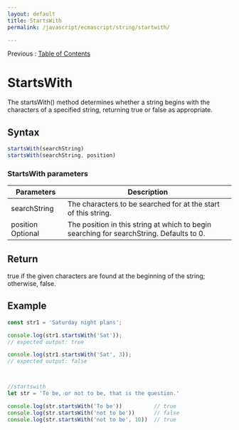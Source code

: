 ```yaml
---
layout: default
title: StartsWith
permalink: /javascript/ecmascript/string/startwith/

---
```


Previous : [Table of Contents](./index.md)


# StartsWith

The startsWith() method determines whether a string begins with the characters of a specified string, returning true or false as appropriate.


## Syntax

```javascript
startsWith(searchString)
startsWith(searchString, position)
```

### StartsWith parameters
| Parameters | Description |
| ---------- | ----------- |
| searchString | The characters to be searched for at the start of this string. |
| position Optional | The position in this string at which to begin searching for searchString. Defaults to 0. |


## Return

true if the given characters are found at the beginning of the string; otherwise, false.


## Example

```javascript
const str1 = 'Saturday night plans';

console.log(str1.startsWith('Sat'));
// expected output: true

console.log(str1.startsWith('Sat', 3));
// expected output: false



//startswith
let str = 'To be, or not to be, that is the question.'

console.log(str.startsWith('To be'))          // true
console.log(str.startsWith('not to be'))      // false
console.log(str.startsWith('not to be', 10))  // true
```